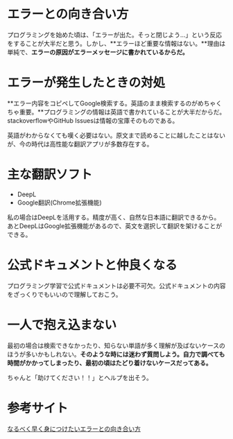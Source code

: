 # エラーとの向き合い方

プログラミングを始めた頃は、「エラーが出た。そっと閉じよう...」という反応をすることが大半だと思う。しかし、**エラーほど重要な情報はない。**理由は単純で、**エラーの原因がエラーメッセージに書かれているからだ。**

# エラーが発生したときの対処

**エラー内容をコピペしてGoogle検索する。英語のまま検索するのがめちゃくちゃ重要。**プログラミングの情報は英語で書かれていることが大半だからだ。stackoverflowやGitHub Issuesは情報の宝庫そのものである。

英語がわからなくても嘆く必要はない。原文まで読めることに越したことはないが、今の時代は高性能な翻訳アプリが多数存在する。

# 主な翻訳ソフト

* DeepL
* Google翻訳(Chrome拡張機能)

私の場合はDeepLを活用する。精度が高く、自然な日本語に翻訳できるから。あとDeepLはGoogle拡張機能があるので、英文を選択して翻訳を架けることができる。

# 公式ドキュメントと仲良くなる

プログラミング学習で公式ドキュメントは必要不可欠。公式ドキュメントの内容をざっくりでもいいので理解しておこう。

# 一人で抱え込まない

最初の場合は検索できなかったり、知らない単語が多く理解が及ばないケースのほうが多いかもしれない。**そのような時には迷わず質問しよう。自力で調べても時間がかかってしまったり、最初の頃はたどり着けないケースだってある。**

ちゃんと「助けてください！！」とヘルプを出そう。

# 参考サイト

[なるべく早く身につけたいエラーとの向き合い方](https://qiita.com/tak001/items/5f43cb475565667a5bf7)
